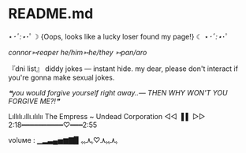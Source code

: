 # README.md
⋆*･ﾟ:⋆*･ﾟ☽ {Oops, looks like a lucky loser found my page!} ☾ ⋆*･ﾟ:⋆*･ﾟ

*connor➳reaper*
*he/him➳he/they*
*➳pan/aro*

『dni list』
diddy jokes — instant hide. my dear, please don't interact if you're gonna make sexual jokes.




*❝you would forgive yourself right away..— THEN WHY WON'T YOU FORGIVE ME?!❞*

  
  
  
  Lıllılı.ıllı.ılılıı
         The Empress ~ Undead Corporation
                   ◁◁    ▐ ▌     ▷▷
2:18━━━━━━━━━━♡━━━2:55

volυмe : ▁▂▃▄▅▆▇▉
ﮩ٨ـﮩﮩ٨ـ♡ﮩ٨ـﮩﮩ

